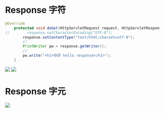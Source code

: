 # Response 字符
```java
@Override
    protected void doGet(HttpServletRequest request, HttpServletResponse response) throws ServletException, IOException {
//        response.setCharacterEncoding("UTF-8");
        response.setContentType("text/html;charset=utf-8");
        //
        PrintWriter pw = response.getWriter();
        //
        pw.write("<h1>你好 hello response</h1>");
    }
```

![](https://i.imgur.com/J4sgqQJ.png)
![](https://i.imgur.com/tfUMwFu.png)


# Response 字元

![](https://i.imgur.com/ychQJjR.png)
